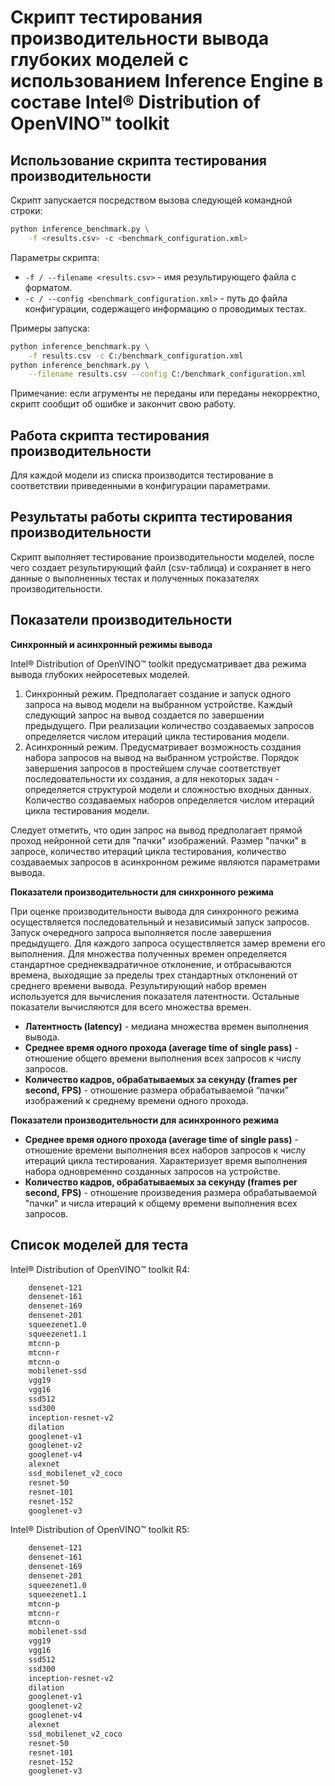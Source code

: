 # Скрипт тестирования производительности вывода глубоких моделей с использованием Inference Engine в составе Intel® Distribution of OpenVINO™ toolkit

## Использование скрипта тестирования производительности

Скрипт запускается посредством вызова следующей командной строки:
```bash
python inference_benchmark.py \
    -f <results.csv> -c <benchmark_configuration.xml>
```

Параметры скрипта:
- `-f / --filename <results.csv>` - имя результирующего файла с форматом.
- `-с / --config <benchmark_configuration.xml>` - путь до файла конфигурации,
  содержащего информацию о проводимых тестах.

Примеры запуска:
```bash
python inference_benchmark.py \
    -f results.csv -c C:/benchmark_configuration.xml
python inference_benchmark.py \
    --filename results.csv --config C:/benchmark_configuration.xml
```

Примечание: если агрументы не переданы или переданы
некорректно, скрипт сообщит об ошибке и закончит свою работу.

## Работа скрипта тестирования производительности

Для каждой модели из списка производится тестирование в соответствии
приведенными в конфигурации параметрами.

## Результаты работы скрипта тестирования производительности

Скрипт выполняет тестирование производительности моделей,
после чего создает результирующий файл (csv-таблица)
и сохраняет в него данные о выполненных тестах и полученных показателях
производительности.

## Показатели производительности

**Синхронный и асинхронный режимы вывода**

Intel® Distribution of OpenVINO™ toolkit предусматривает два режима вывода
глубоких нейросетевых моделей.
1. Синхронный режим. Предполагает создание и запуск одного запроса
на вывод модели на выбранном устройстве. Каждый следующий запрос
на вывод создается по завершении предыдущего. При реализации
количество создаваемых запросов определяется числом итераций цикла
тестирования модели.
2. Асинхронный режим. Предусматривает возможность создания набора
запросов на вывод на выбранном устройстве. Порядок завершения запросов
в простейшем случае соответствует последовательности их создания,
а для некоторых задач - определяется структурой модели и сложностью
входных данных. Количество создаваемых наборов определяется числом
итераций цикла тестирования модели.

Следует отметить, что один запрос на вывод предполагает прямой проход
нейронной сети для "пачки" изображений. Размер "пачки" в запросе,
количество итераций цикла тестирования, количество создаваемых запросов
в асинхронном режиме являются параметрами вывода.


**Показатели производительности для синхронного режима**

При оценке производительности вывода для синхронного режима
осуществляется последовательный и независимый запуск запросов.
Запуск очередного запроса выполняется после завершения предыдущего.
Для каждого запроса осуществляется замер времени его выполнения.
Для множества полученных времен определяется стандартное среднеквадратичное
отклонение, и отбрасываются времена, выходящие за пределы трех стандартных
отклонений от среднего времени вывода. Результирующий набор времен
используется для вычисления показателя латентности. Остальные показатели
вычисляются для всего множества времен.
- **Латентность (latency)** - медиана множества времен выполнения вывода.
- **Среднее время одного прохода (average time of single pass)** - отношение
  общего времени выполнения всех запросов к числу запросов.
- **Количество кадров, обрабатываемых за секунду (frames per second, FPS)** -
  отношение размера обрабатываемой “пачки” изображений к среднему времени
  одного прохода.

**Показатели производительности для асинхронного режима**

- **Среднее время одного прохода (average time of single pass)** -
  отношение времени выполнения всех наборов запросов к числу
  итераций цикла тестирования. Характеризует время выполнения набора
  одновременно созданных запросов на устройстве.
- **Количество кадров, обрабатываемых за секунду (frames per second, FPS)** -
  отношение произведения размера обрабатываемой "пачки" и числа итераций
  к общему времени выполнения всех запросов.

## Список моделей для теста

Intel® Distribution of OpenVINO™ toolkit R4:
```bash
    densenet-121
    densenet-161
    densenet-169
    densenet-201
    squeezenet1.0
    squeezenet1.1
    mtcnn-p
    mtcnn-r
    mtcnn-o
    mobilenet-ssd
    vgg19
    vgg16
    ssd512
    ssd300
    inception-resnet-v2
    dilation
    googlenet-v1
    googlenet-v2
    googlenet-v4
    alexnet
    ssd_mobilenet_v2_coco
    resnet-50
    resnet-101
    resnet-152
    googlenet-v3
```

Intel® Distribution of OpenVINO™ toolkit R5:
```bash
    densenet-121
    densenet-161
    densenet-169
    densenet-201
    squeezenet1.0
    squeezenet1.1
    mtcnn-p
    mtcnn-r
    mtcnn-o
    mobilenet-ssd
    vgg19
    vgg16
    ssd512
    ssd300
    inception-resnet-v2
    dilation
    googlenet-v1
    googlenet-v2
    googlenet-v4
    alexnet
    ssd_mobilenet_v2_coco
    resnet-50
    resnet-101
    resnet-152
    googlenet-v3
```